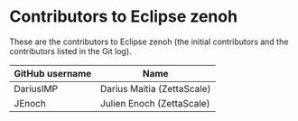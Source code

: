 # Contributors to Eclipse zenoh

These are the contributors to Eclipse zenoh (the initial contributors and the contributors listed in the Git log).


| GitHub username | Name                         |
| --------------- | -----------------------------|
| DariusIMP       | Darius Maitia (ZettaScale)   |
| JEnoch          | Julien Enoch (ZettaScale)    |
